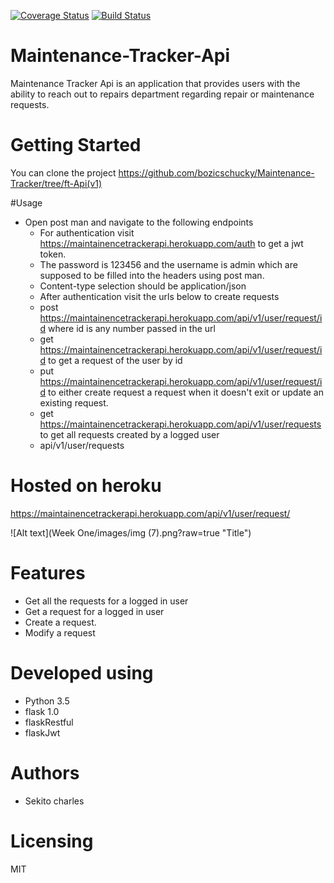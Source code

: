 [![Coverage Status](https://coveralls.io/repos/github/bozicschucky/Maintenance-Tracker/badge.svg?branch=master)](https://coveralls.io/github/bozicschucky/Maintenance-Tracker?branch=master)
[![Build Status](https://travis-ci.org/bozicschucky/Maintenance-Tracker.svg?branch=ch-test-get-users-157940615)](https://travis-ci.org/bozicschucky/Maintenance-Tracker)

# Maintenance-Tracker-Api
Maintenance Tracker Api is an application that provides users with the ability to reach out to repairs department regarding repair or maintenance requests.
# Getting Started

You can clone the project
https://github.com/bozicschucky/Maintenance-Tracker/tree/ft-Api(v1)

#Usage 
- Open post man and navigate to the following endpoints
   - For authentication visit https://maintainencetrackerapi.herokuapp.com/auth to get a jwt token.
   - The password is 123456 and the username is admin which are supposed to be filled into the headers using post man.
   - Content-type selection should be application/json
   - After authentication visit the urls below to create requests
   - post https://maintainencetrackerapi.herokuapp.com/api/v1/user/request/id where id is any number passed in the url
   - get  https://maintainencetrackerapi.herokuapp.com/api/v1/user/request/id to get a request of the user by id
   - put  https://maintainencetrackerapi.herokuapp.com/api/v1/user/request/id  to either create request a request when it doesn't exit or update an existing request.
   - get https://maintainencetrackerapi.herokuapp.com/api/v1/user/requests to get all requests created by a logged user
   - api/v1/user/requests

# Hosted on heroku
https://maintainencetrackerapi.herokuapp.com/api/v1/user/request/

![Alt text](Week One/images/img (7).png?raw=true "Title")


# Features
 - Get all the requests for a logged in user
 - Get a request for a logged in user
 - Create a request.
 - Modify a request




# Developed using
 - Python 3.5
 - flask 1.0
 - flaskRestful
 - flaskJwt


# Authors
 - Sekito charles

# Licensing
MIT
